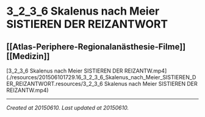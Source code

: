# 3_2_3_6 Skalenus nach Meier SISTIEREN DER REIZANTWORT
 [[Atlas-Periphere-Regionalanästhesie-Filme]] [[Medizin]] 
---



[3\_2\_3\_6 Skalenus nach Meier SISTIEREN DER REIZANTW.mp4](./resources/201506101729.16_3_2_3_6_Skalenus_nach_Meier_SISTIEREN_DER_REIZANTWORT.resources/3_2_3_6 Skalenus nach Meier SISTIEREN DER REIZANTW.mp4)

---

_Created at 20150610._
_Last updated at 20150610._



